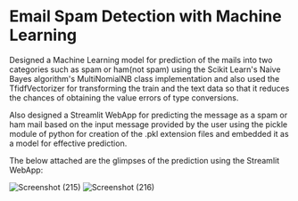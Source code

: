 

# Email Spam Detection with Machine Learning

Designed a Machine Learning model for prediction of the mails into two categories such as spam or ham(not spam) using the Scikit Learn's Naive Bayes algorithm's MultiNomialNB class implementation and also used the TfidfVectorizer for transforming the train and the text data so that it reduces the chances of obtaining the value errors of type conversions.

Also designed a Streamlit WebApp for predicting the message as a spam or ham mail based on the input message provided by the user using the pickle module of python for creation of the .pkl extension files and embedded it as a model for effective prediction.

The below attached are the glimpses of the prediction using the Streamlit WebApp:

![Screenshot (215)](https://github.com/user-attachments/assets/f4e3853f-6ea2-47d6-9a0a-48ef3a3cd00f)
![Screenshot (216)](https://github.com/user-attachments/assets/5a9694e1-f975-4b14-9fbc-168112d3f1eb)

